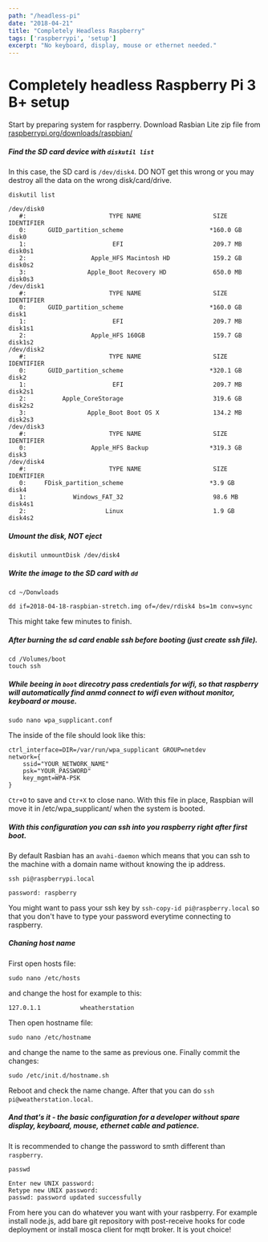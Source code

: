 ```yaml
---
path: "/headless-pi"
date: "2018-04-21"
title: "Completely Headless Raspberry"
tags: ['raspberrypi', 'setup']
excerpt: "No keyboard, display, mouse or ethernet needed."
---
```


# Completely headless Raspberry Pi 3 B+ setup

Start by preparing system for raspberry. Download Rasbian Lite zip file from [raspberrypi.org/downloads/raspbian/](https://www.raspberrypi.org/downloads/raspbian/)

##### Find the SD card device with `diskutil list`

In this case, the SD card is `/dev/disk4`. DO NOT get this wrong or you may destroy all the data on the wrong disk/card/drive.

	diskutil list

	/dev/disk0
	   #:                       TYPE NAME                    SIZE       IDENTIFIER
	   0:      GUID_partition_scheme                        *160.0 GB   disk0
	   1:                        EFI                         209.7 MB   disk0s1
	   2:                  Apple_HFS Macintosh HD            159.2 GB   disk0s2
	   3:                 Apple_Boot Recovery HD             650.0 MB   disk0s3
	/dev/disk1
	   #:                       TYPE NAME                    SIZE       IDENTIFIER
	   0:      GUID_partition_scheme                        *160.0 GB   disk1
	   1:                        EFI                         209.7 MB   disk1s1
	   2:                  Apple_HFS 160GB                   159.7 GB   disk1s2
	/dev/disk2
	   #:                       TYPE NAME                    SIZE       IDENTIFIER
	   0:      GUID_partition_scheme                        *320.1 GB   disk2
	   1:                        EFI                         209.7 MB   disk2s1
	   2:          Apple_CoreStorage                         319.6 GB   disk2s2
	   3:                 Apple_Boot Boot OS X               134.2 MB   disk2s3
	/dev/disk3
	   #:                       TYPE NAME                    SIZE       IDENTIFIER
	   0:                  Apple_HFS Backup                 *319.3 GB   disk3
	/dev/disk4
	   #:                       TYPE NAME                    SIZE       IDENTIFIER
	   0:     FDisk_partition_scheme                        *3.9 GB     disk4
	   1:             Windows_FAT_32                         98.6 MB    disk4s1
	   2:                      Linux                         1.9 GB     disk4s2

##### Umount the disk, NOT eject

	diskutil unmountDisk /dev/disk4

##### Write the image to the SD card with `dd`

	cd ~/Donwloads

	dd if=2018-04-18-raspbian-stretch.img of=/dev/rdisk4 bs=1m conv=sync
This might take few minutes to finish.

##### After burning the sd card enable ssh before booting (just create ssh file).

	cd /Volumes/boot
	touch ssh

##### While beeing in `boot` direcotry pass credentials for wifi, so that raspberry will automatically find anmd connect to wifi even without monitor, keyboard or mouse. 

	sudo nano wpa_supplicant.conf
The inside of the file should look like this: 

	ctrl_interface=DIR=/var/run/wpa_supplicant GROUP=netdev
	network={
	    ssid="YOUR_NETWORK_NAME"
	    psk="YOUR_PASSWORD"
	    key_mgmt=WPA-PSK
	}
	
`Ctr+O` to save and `Ctr+X` to close nano. With this file in place, Raspbian will move it in /etc/wpa_supplicant/ when the system is booted.

##### With this configuration you can ssh into you raspberry right after first boot. 

By default Rasbian has an `avahi-daemon` which means that you can ssh to the machine with a domain name without knowing the ip address. 

	ssh pi@raspberrypi.local
	
	password: raspberry
	
You might want to pass your ssh key by `ssh-copy-id pi@raspberry.local` so that you don't have to type your password everytime connecting to raspberry. 


##### Chaning host name

First open hosts file: 
	
	sudo nano /etc/hosts
	
and change the host for example to this: 

	127.0.1.1           wheatherstation
	
Then open hostname file: 
	
	sudo nano /etc/hostname
	
and change the name to the same as previous one. Finally commit the changes: 
	
	sudo /etc/init.d/hostname.sh

Reboot and check the name change. After that you can do `ssh pi@weatherstation.local`.

##### And that's it - the basic configuration for a developer without spare display, keyboard, mouse, ethernet cable and patience. 

It is recommended to change the password to smth different than `raspberry`.
	
	passwd
	
	Enter new UNIX password:
	Retype new UNIX password:
	passwd: password updated successfully

From here you can do whatever you want with your rasbperry. For example install node.js, add bare git repository with post-receive hooks for code deployment or install mosca client for mqtt broker. It is yout choice!